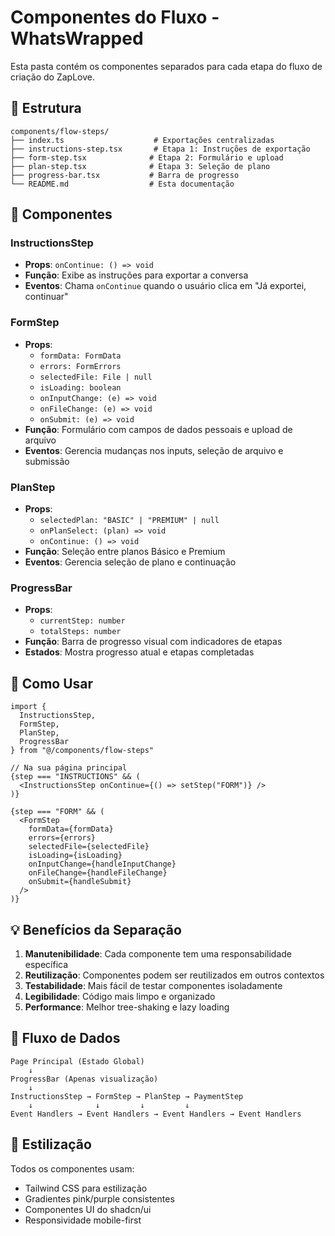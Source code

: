 # Componentes do Fluxo - WhatsWrapped

Esta pasta contém os componentes separados para cada etapa do fluxo de criação do ZapLove.

## 📁 Estrutura

```
components/flow-steps/
├── index.ts                    # Exportações centralizadas
├── instructions-step.tsx       # Etapa 1: Instruções de exportação
├── form-step.tsx              # Etapa 2: Formulário e upload
├── plan-step.tsx              # Etapa 3: Seleção de plano
├── progress-bar.tsx           # Barra de progresso
└── README.md                  # Esta documentação
```

## 🧩 Componentes

### InstructionsStep
- **Props**: `onContinue: () => void`
- **Função**: Exibe as instruções para exportar a conversa
- **Eventos**: Chama `onContinue` quando o usuário clica em "Já exportei, continuar"

### FormStep
- **Props**: 
  - `formData: FormData`
  - `errors: FormErrors`
  - `selectedFile: File | null`
  - `isLoading: boolean`
  - `onInputChange: (e) => void`
  - `onFileChange: (e) => void`
  - `onSubmit: (e) => void`
- **Função**: Formulário com campos de dados pessoais e upload de arquivo
- **Eventos**: Gerencia mudanças nos inputs, seleção de arquivo e submissão

### PlanStep
- **Props**:
  - `selectedPlan: "BASIC" | "PREMIUM" | null`
  - `onPlanSelect: (plan) => void`
  - `onContinue: () => void`
- **Função**: Seleção entre planos Básico e Premium
- **Eventos**: Gerencia seleção de plano e continuação

### ProgressBar
- **Props**:
  - `currentStep: number`
  - `totalSteps: number`
- **Função**: Barra de progresso visual com indicadores de etapas
- **Estados**: Mostra progresso atual e etapas completadas

## 🚀 Como Usar

```tsx
import { 
  InstructionsStep, 
  FormStep, 
  PlanStep, 
  ProgressBar 
} from "@/components/flow-steps"

// Na sua página principal
{step === "INSTRUCTIONS" && (
  <InstructionsStep onContinue={() => setStep("FORM")} />
)}

{step === "FORM" && (
  <FormStep
    formData={formData}
    errors={errors}
    selectedFile={selectedFile}
    isLoading={isLoading}
    onInputChange={handleInputChange}
    onFileChange={handleFileChange}
    onSubmit={handleSubmit}
  />
)}
```

## 💡 Benefícios da Separação

1. **Manutenibilidade**: Cada componente tem uma responsabilidade específica
2. **Reutilização**: Componentes podem ser reutilizados em outros contextos
3. **Testabilidade**: Mais fácil de testar componentes isoladamente
4. **Legibilidade**: Código mais limpo e organizado
5. **Performance**: Melhor tree-shaking e lazy loading

## 🔄 Fluxo de Dados

```
Page Principal (Estado Global)
    ↓
ProgressBar (Apenas visualização)
    ↓
InstructionsStep → FormStep → PlanStep → PaymentStep
    ↓              ↓         ↓         ↓
Event Handlers → Event Handlers → Event Handlers → Event Handlers
```

## 🎨 Estilização

Todos os componentes usam:
- Tailwind CSS para estilização
- Gradientes pink/purple consistentes
- Componentes UI do shadcn/ui
- Responsividade mobile-first 